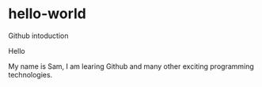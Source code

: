 # hello-world
Github intoduction

Hello

My name is Sam, I am learing Github and many other exciting programming technologies.
